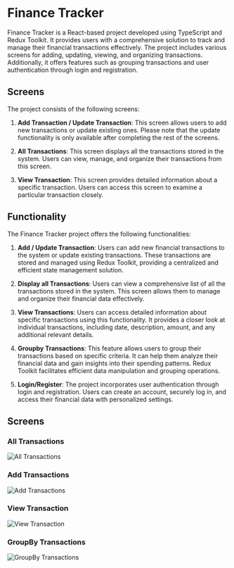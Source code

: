 # Finance Tracker

Finance Tracker is a React-based project developed using TypeScript and Redux Toolkit. It provides users with a comprehensive solution to track and manage their financial transactions effectively. The project includes various screens for adding, updating, viewing, and organizing transactions. Additionally, it offers features such as grouping transactions and user authentication through login and registration.

## Screens

The project consists of the following screens:

1. **Add Transaction / Update Transaction**: This screen allows users to add new transactions or update existing ones. Please note that the update functionality is only available after completing the rest of the screens.

1. **All Transactions**: This screen displays all the transactions stored in the system. Users can view, manage, and organize their transactions from this screen.

1. **View Transaction**: This screen provides detailed information about a specific transaction. Users can access this screen to examine a particular transaction closely.

## Functionality

The Finance Tracker project offers the following functionalities:

1. **Add / Update Transaction**: Users can add new financial transactions to the system or update existing transactions. These transactions are stored and managed using Redux Toolkit, providing a centralized and efficient state management solution.

1. **Display all Transactions**: Users can view a comprehensive list of all the transactions stored in the system. This screen allows them to manage and organize their financial data effectively.

1. **View Transactions**: Users can access detailed information about specific transactions using this functionality. It provides a closer look at individual transactions, including date, description, amount, and any additional relevant details.

1. **Groupby Transactions**: This feature allows users to group their transactions based on specific criteria. It can help them analyze their financial data and gain insights into their spending patterns. Redux Toolkit facilitates efficient data manipulation and grouping operations.

1. **Login/Register**: The project incorporates user authentication through login and registration. Users can create an account, securely log in, and access their financial data with personalized settings.

## Screens

### All Transactions
![All Transactions](https://github.com/viren-rathod/finance-tracker/assets/127713305/c8afb4aa-85f8-4375-83ac-58d4c2b6d995)

### Add Transactions
![Add Transactions](https://github.com/viren-rathod/finance-tracker/assets/127713305/f961b5b3-6424-4dae-9afb-edb7d084763c)

### View Transaction
![View Transaction](https://github.com/viren-rathod/finance-tracker/assets/127713305/efe6b2b0-ee56-4c61-aa84-83b35aa11f29)

### GroupBy Transactions
![GroupBy Transactions](https://github.com/viren-rathod/finance-tracker/assets/127713305/3ed550ab-5088-48ed-8aa2-802ebb87b784)
